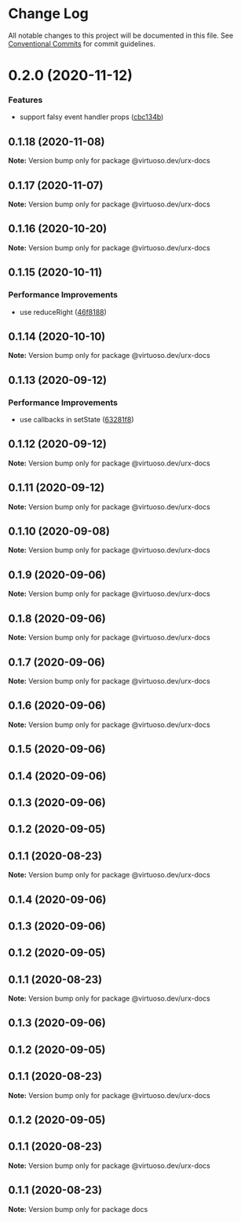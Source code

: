 # Change Log

All notable changes to this project will be documented in this file.
See [Conventional Commits](https://conventionalcommits.org) for commit guidelines.

# 0.2.0 (2020-11-12)


### Features

* support falsy event handler props ([cbc134b](https://github.com/virtuoso-dev/urx/commit/cbc134b5e6f25cc2e37da536c2abc94e6f58ef3d))





## 0.1.18 (2020-11-08)

**Note:** Version bump only for package @virtuoso.dev/urx-docs





## 0.1.17 (2020-11-07)

**Note:** Version bump only for package @virtuoso.dev/urx-docs





## 0.1.16 (2020-10-20)

**Note:** Version bump only for package @virtuoso.dev/urx-docs





## 0.1.15 (2020-10-11)


### Performance Improvements

* use reduceRight ([46f8188](https://github.com/virtuoso-dev/urx/commit/46f818805da55b5fdf49fed2774a5eea9deb27cf))





## 0.1.14 (2020-10-10)

**Note:** Version bump only for package @virtuoso.dev/urx-docs





## 0.1.13 (2020-09-12)


### Performance Improvements

* use callbacks in setState ([63281f8](https://github.com/virtuoso-dev/urx/commit/63281f80614e070bcbfdbbb414d1566ffb83569b))





## 0.1.12 (2020-09-12)

**Note:** Version bump only for package @virtuoso.dev/urx-docs





## 0.1.11 (2020-09-12)

**Note:** Version bump only for package @virtuoso.dev/urx-docs





## 0.1.10 (2020-09-08)

**Note:** Version bump only for package @virtuoso.dev/urx-docs





## 0.1.9 (2020-09-06)

**Note:** Version bump only for package @virtuoso.dev/urx-docs





## 0.1.8 (2020-09-06)

**Note:** Version bump only for package @virtuoso.dev/urx-docs





## 0.1.7 (2020-09-06)

**Note:** Version bump only for package @virtuoso.dev/urx-docs





## 0.1.6 (2020-09-06)

**Note:** Version bump only for package @virtuoso.dev/urx-docs





## 0.1.5 (2020-09-06)



## 0.1.4 (2020-09-06)



## 0.1.3 (2020-09-06)



## 0.1.2 (2020-09-05)



## 0.1.1 (2020-08-23)

**Note:** Version bump only for package @virtuoso.dev/urx-docs





## 0.1.4 (2020-09-06)



## 0.1.3 (2020-09-06)



## 0.1.2 (2020-09-05)



## 0.1.1 (2020-08-23)

**Note:** Version bump only for package @virtuoso.dev/urx-docs





## 0.1.3 (2020-09-06)



## 0.1.2 (2020-09-05)



## 0.1.1 (2020-08-23)

**Note:** Version bump only for package @virtuoso.dev/urx-docs





## 0.1.2 (2020-09-05)



## 0.1.1 (2020-08-23)

**Note:** Version bump only for package @virtuoso.dev/urx-docs





## 0.1.1 (2020-08-23)

**Note:** Version bump only for package docs
